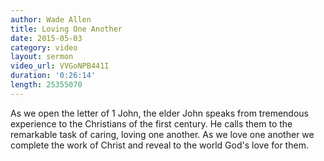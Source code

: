 ```yaml
---
author: Wade Allen
title: Loving One Another
date: 2015-05-03
category: video
layout: sermon
video_url: VVGoNPB441I
duration: '0:26:14'
length: 25355070
---
```


As we open the letter of 1 John, the elder John speaks from tremendous experience to the Christians of the first century. He calls them to the remarkable task of caring, loving one another. As we love one another we complete the work of Christ and reveal to the world God's love for them.

